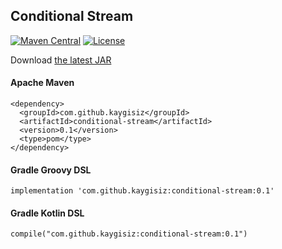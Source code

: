 ## Conditional Stream
[![Maven Central][maven-central-badge]][search-maven-artifact]
[![License][license-badge]][license]

Download [the latest JAR][latest-jar]

#### Apache Maven
```
<dependency>
  <groupId>com.github.kaygisiz</groupId>
  <artifactId>conditional-stream</artifactId>
  <version>0.1</version>
  <type>pom</type>
</dependency>
```

#### Gradle Groovy DSL
```
implementation 'com.github.kaygisiz:conditional-stream:0.1'
```

#### Gradle Kotlin DSL
```
compile("com.github.kaygisiz:conditional-stream:0.1")
```

[maven-central-badge]: https://img.shields.io/maven-central/v/com.github.kaygisiz/conditional-stream.svg?colorB=success&style=popout
[search-maven-artifact]: https://search.maven.org/artifact/com.github.kaygisiz/conditional-stream
[license-badge]: https://img.shields.io/badge/License-Apache%202.0-blue.svg
[license]: https://opensource.org/licenses/Apache-2.0
[latest-jar]: https://search.maven.org/remote_content?g=com.github.kaygisiz&a=conditional-stream&v=LATEST
